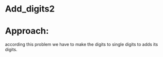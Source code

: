 # Add_digits2
# Approach:
according this problem we have to make the digits to single digits to adds its digits.